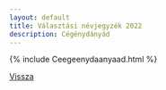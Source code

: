 ```yaml
---
layout: default
title: Választási névjegyzék 2022
description: Cégénydányád
---
```


{% include Ceegeenydaanyaad.html %}

[Vissza](./)